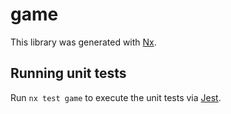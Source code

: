 # game

This library was generated with [Nx](https://nx.dev).

## Running unit tests

Run `nx test game` to execute the unit tests via [Jest](https://jestjs.io).

